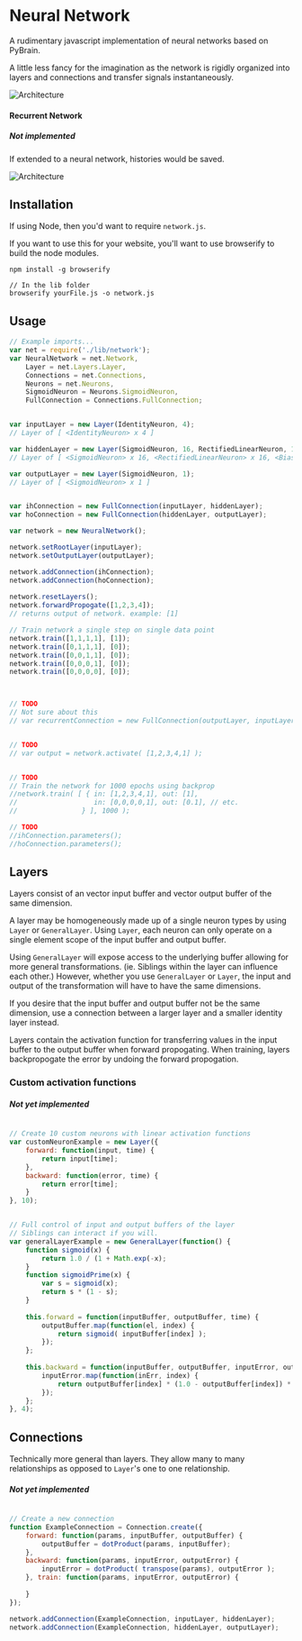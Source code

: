 Neural Network
==============

A rudimentary javascript implementation of neural networks based on PyBrain.

A little less fancy for the imagination as the network is rigidly organized into layers and connections
and transfer signals instantaneously.


![Architecture](https://github.com/EricMok/neuralnetwork0/blob/master/architecture.png)


#### Recurrent Network
##### Not implemented

If extended to a neural network, histories would be saved.

![Architecture](https://github.com/EricMok/neuralnetwork0/blob/master/recurrentArchitecture.png)


## Installation

If using Node, then you'd want to require `network.js`.

If you want to use this for your website, you'll want to use browserify to build the node modules.

```
npm install -g browserify

// In the lib folder
browserify yourFile.js -o network.js
```

## Usage

```javascript
// Example imports... 
var net = require('./lib/network');
var NeuralNetwork = net.Network,
    Layer = net.Layers.Layer,
    Connections = net.Connections,
    Neurons = net.Neurons,
    SigmoidNeuron = Neurons.SigmoidNeuron,
    FullConnection = Connections.FullConnection; 


var inputLayer = new Layer(IdentityNeuron, 4);
// Layer of [ <IdentityNeuron> x 4 ]

var hiddenLayer = new Layer(SigmoidNeuron, 16, RectifiedLinearNeuron, 16, BiasNeuron, 1); 
// Layer of [ <SigmoidNeuron> x 16, <RectifiedLinearNeuron> x 16, <BiasNeuron> ]

var outputLayer = new Layer(SigmoidNeuron, 1);
// Layer of [ <SigmoidNeuron> x 1 ]


var ihConnection = new FullConnection(inputLayer, hiddenLayer);
var hoConnection = new FullConnection(hiddenLayer, outputLayer);

var network = new NeuralNetwork();

network.setRootLayer(inputLayer);
network.setOutputLayer(outputLayer);

network.addConnection(ihConnection);
network.addConnection(hoConnection);
   
network.resetLayers();
network.forwardPropogate([1,2,3,4]);
// returns output of network. example: [1]

// Train network a single step on single data point
network.train([1,1,1,1], [1]);
network.train([0,1,1,1], [0]);
network.train([0,0,1,1], [0]);
network.train([0,0,0,1], [0]);
network.train([0,0,0,0], [0]);



// TODO
// Not sure about this
// var recurrentConnection = new FullConnection(outputLayer, inputLayer);


// TODO
// var output = network.activate( [1,2,3,4,1] );


// TODO
// Train the network for 1000 epochs using backprop
//network.train( [ { in: [1,2,3,4,1], out: [1],
//                   in: [0,0,0,0,1], out: [0.1], // etc.
//                } ], 1000 ); 

// TODO
//ihConnection.parameters();
//hoConnection.parameters();

```

## Layers

Layers consist of an vector input buffer and vector output buffer of the same dimension.

A layer may be homogeneously made up of a single neuron types by using `Layer` or `GeneralLayer`.
Using `Layer`, each neuron can only operate on a single element scope of the input buffer and output buffer.

Using `GeneralLayer` will expose access to the underlying buffer allowing for more general transformations. (ie. Siblings
within the layer can influence each other.) However, whether you use `GeneralLayer` or `Layer`, the input and output
of the transformation will have to have the same dimensions.

If you desire that the input buffer and output buffer not be the same dimension, 
use a connection between a larger layer and a smaller identity layer instead.

Layers contain the activation function for transferring values in the input buffer to the output buffer when forward propogating.
When training, layers backpropogate the error by undoing the forward propogation.


### Custom activation functions

##### Not yet implemented

```javascript

// Create 10 custom neurons with linear activation functions
var customNeuronExample = new Layer({
    forward: function(input, time) {
        return input[time];
    },
    backward: function(error, time) {
        return error[time];
    }
}, 10);


// Full control of input and output buffers of the layer
// Siblings can interact if you will.
var generalLayerExample = new GeneralLayer(function() {
    function sigmoid(x) {
        return 1.0 / (1 + Math.exp(-x);
    }
    function sigmoidPrime(x) {
        var s = sigmoid(x);
        return s * (1 - s);
    }
    
    this.forward = function(inputBuffer, outputBuffer, time) {
        outputBuffer.map(function(el, index) {
            return sigmoid( inputBuffer[index] );
        });
    };
    
    this.backward = function(inputBuffer, outputBuffer, inputError, outputError, time) {
        inputError.map(function(inErr, index) {
            return outputBuffer[index] * (1.0 - outputBuffer[index]) * outputError[index];
        });
    };
}, 4);

```

## Connections

Technically more general than layers. They allow many to many relationships as opposed to `Layer`'s one to one relationship.

##### Not yet implemented

```javascript

// Create a new connection
function ExampleConnection = Connection.create({
    forward: function(params, inputBuffer, outputBuffer) {
        outputBuffer = dotProduct(params, inputBuffer);
    },
    backward: function(params, inputError, outputError) {
        inputError = dotProduct( transpose(params), outputError );
    }, train: function(params, inputError, outputError) {
        
    }
});

network.addConnection(ExampleConnection, inputLayer, hiddenLayer);
network.addConnection(ExampleConnection, hiddenLayer, outputLayer);

```


